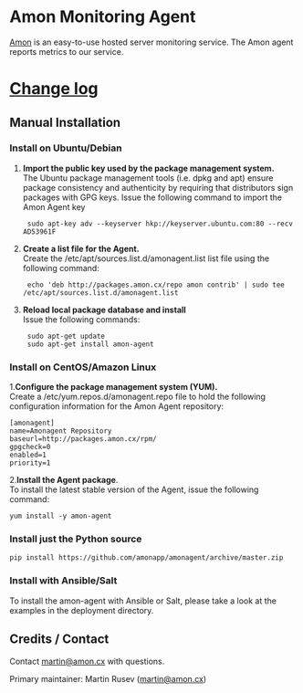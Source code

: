 # Amon Monitoring Agent

[Amon](https://amon.cx) is an easy-to-use hosted server monitoring service. The Amon agent reports metrics to our service. 


# [Change log](https://github.com/amonapp/amonagent/blob/master/CHANGELOG.md)

## Manual Installation


### Install on Ubuntu/Debian

1. **Import the public key used by the package management system.** <br>
	The Ubuntu package management tools (i.e. dpkg and apt) ensure package consistency and authenticity by requiring that distributors sign packages with GPG keys. Issue the following command to import the Amon Agent key

		sudo apt-key adv --keyserver hkp://keyserver.ubuntu.com:80 --recv AD53961F


2. **Create a list file for the Agent.** <br>
Create the /etc/apt/sources.list.d/amonagent.list list file using the following command:


		echo 'deb http://packages.amon.cx/repo amon contrib' | sudo tee /etc/apt/sources.list.d/amonagent.list


3. **Reload local package database and install** <br>
Issue the following commands:


		sudo apt-get update
		sudo apt-get install amon-agent


### Install on CentOS/Amazon Linux

1.**Configure the package management system (YUM).** <br>
Create a /etc/yum.repos.d/amonagent.repo file to hold the following configuration information for the Amon Agent repository:

	[amonagent]
	name=Amonagent Repository
	baseurl=http://packages.amon.cx/rpm/
	gpgcheck=0
	enabled=1
	priority=1


2.**Install the Agent package**. <br>
To install the latest stable version of the Agent, issue the following command:

	yum install -y amon-agent
	

### Install just the Python source

	pip install https://github.com/amonapp/amonagent/archive/master.zip

### Install with Ansible/Salt

To install the amon-agent with Ansible or Salt, please take a look at the examples in the deployment directory. 

## Credits / Contact

Contact martin@amon.cx with questions.

Primary maintainer: Martin Rusev (martin@amon.cx)

